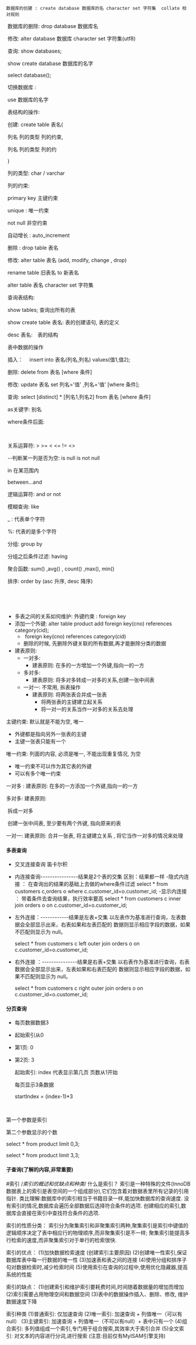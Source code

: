 ﻿	数据库的创建 : create database 数据库的名 character set 字符集  collate 校对规则

​	数据库的删除: drop database 数据库名

​	修改: alter database 数据库 character set 字符集(utf8)

​	查询:  show databases;

​		  show create database 数据库的名字

​		  select database();

​	切换数据库 :

​			use 数据库的名字	

​	表结构的操作:

​		创建:  create table 表名(	

​				列名 列的类型  列的约束,

​				列名 列的类型  列的约

​			)

​			列的类型: char / varchar   

​			列的约束: 

​					primary key 主键约束

​					unique : 唯一约束

​					not null 非空约束

​		      自动增长 : auto_increment

​	     删除 :  drop table 表名

​	    修改:   alter table 表名 (add, modify, change , drop)

​			rename table 旧表名  to 新表名

​			alter table 表名 character set 字符集

​	   查询表结构:

​			show tables; 查询出所有的表

​			show create table 表名: 表的创建语句, 表的定义

​			desc 表名:　表的结构


​	表中数据的操作

​		插入：　 insert into 表名(列名,列名) values(值1,值2);

​		删除:        delete from 表名 [where 条件]

​		修改:        update 表名 set 列名='值' ,列名='值' [where 条件];

​		查询:    select [distinct]  * [列名1,列名2] from 表名 [where 条件]

​			  as关键字: 别名

​			   where条件后面:

​		

​					关系运算符:  > >= < <= !=  <>

​						--判断某一列是否为空:  is null    is not null

​						in 在某范围内

​						between...and

​					逻辑运算符: and or not

​					模糊查询:  like    

​							_ : 代表单个字符

​							%: 代表的是多个字符

​					分组: group by 

​					分组之后条件过滤:  having

​					聚合函数: sum()  ,avg() , count()  ,max(), min()

​					排序: order by  (asc 升序, desc 降序)

​							

​

- 多表之间的关系如何维护: 外键约束 :   foreign key
- 添加一个外键: alter table product add foreign key(cno)  references category(cid);
  - ​		foreign key(cno) references category(cid)
  - 删除的时候, 先删除外键关联的所有数据,再才能删除分类的数据
- 建表原则:
  - 一对多:
    - 建表原则: 在多的一方增加一个外键,指向一的一方
  - 多对多:
    - 建表原则: 将多对多转成一对多的关系,创建一张中间表
  - 一对一: 不常用, 拆表操作
    - 建表原则:  将两张表合并成一张表
      - 将两张表的主键建立起关系
      - 将一对一的关系当作一对多的关系去处理




主键约束: 默认就是不能为空, 唯一

-  外键都是指向另外一张表的主键
-  主键一张表只能有一个

唯一约束:  列面的内容, 必须是唯一, 不能出现重复情况, 为空

- 唯一约束不可以作为其它表的外键
- 可以有多个唯一约束



一对多 : 建表原则: 在多的一方添加一个外键,指向一的一方

多对多: 建表原则:

​		拆成一对多

​		创建一张中间表, 至少要有两个外键, 指向原来的表

一对一: 建表原则: 合并一张表, 将主键建立关系 , 将它当作一对多的情况来处理




#### 多表查询

- 交叉连接查询  笛卡尔积

- 内连接查询----------------结果是2个表的交集
	区别：结果都一样
	-隐式内连接 ： 在查询出的结果的基础上去做的where条件过滤
 		select * from customers c,orders o where c.customer_id=o.customer_id;
	-显示内连接 ： 带着条件去查询结果，执行效率要高
		 select * from customers c inner join orders o on c.customer_id=o.customer_id;
	 
- 左外连接：------------结果是左表+交集
	以左表作为基准进行查询，左表数据会全部显示出来，右表如果和左表匹配的
数据则显示相应字段的数据，如果不匹配则显示为 null。

	select * from customers c left outer join orders o on c.customer_id=o.customer_id;


- 右外连接  ：---------------结果是右表+交集
	以右表作为基准进行查询，右表数据会全部显示出来，左表如果和右表匹配的
数据则显示相应字段的数据，如果不匹配则显示为 null。

	select * from customers c right outer join orders o on c.customer_id=o.customer_id;




#### 分页查询

- 每页数据数据3

- 起始索引从0 

- 第1页: 0

- 第2页: 3

  起始索引:  index 代表显示第几页 页数从1开始

  每页显示3条数据

  startIndex  = (index-1)*3

  ​

第一个参数是索引 

第二个参数显示的个数

select * from product limit 0,3;

select * from product limit 3,3;



#### 子查询(了解的内容,非常重要)

#索引
/*索引的概述和优缺点和种类*/
什么是索引？
索引是一种特殊的文件(InnoDB数据表上的索引是表空间的一个组成部分),它们包含着对数据表里所有记录的引用指针.
类比理解:数据库中的索引相当于书籍目录一样,能加快数据库的查询速度.
没有索引的情况,数据库会遍历全部数据后选择符合条件的选项.
创建相应的索引,数据库会直接在索引中查找符合条件的选项.

索引的性质分类：
索引分为聚集索引和非聚集索引两种,聚集索引是索引中键值的逻辑顺序决定了表中相应行的物理顺序,而非聚集索引是不一样;
聚集索引能提高多行检索的速度,而非聚集索引对于单行的检索很快.

索引的优点：
(1)加快数据检索速度 (创建索引主要原因)
(2)创建唯一性索引,保证数据库表中每一行数据的唯一性
(3)加速表和表之间的连接
(4)使用分组和排序子句对数据检索时,减少检索时间
(5)使用索引在查询的过程中,使用优化隐藏器,提高系统的性能

索引的缺点：
(1)创建索引和维护索引要耗费时间,时间随着数据量的增加而增加
(2)索引需要占用物理空间和数据空间
(3)表中的数据操作插入、删除、修改, 维护数据速度下降

索引种类
(1)普通索引: 仅加速查询
(2)唯一索引: 加速查询 + 列值唯一（可以有null）
(3)主键索引: 加速查询 + 列值唯一（不可以有null）+ 表中只有一个
(4)组合索引: 多列值组成一个索引,专门用于组合搜索,其效率大于索引合并
(5)全文索引: 对文本的内容进行分词,进行搜索 (注意:目前仅有MyISAM引擎支持)
